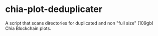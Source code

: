 # chia-plot-deduplicater
A script that scans directories for duplicated and non "full size" (109gb) Chia Blockchain plots.
